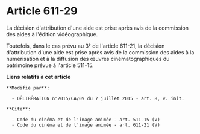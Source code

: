 # Article 611-29

La décision d'attribution d'une aide est prise après avis de la commission des aides à l'édition vidéographique. 

Toutefois, dans le cas prévu au 3° de l'article 611-21, la décision d'attribution d'une aide est prise après avis de la
commission des aides à la numérisation et à la diffusion des œuvres cinématographiques du patrimoine prévue à l'article
511-15.

**Liens relatifs à cet article**

	**Modifié par**:

	  - DÉLIBÉRATION n°2015/CA/09 du 7 juillet 2015 - art. 8, v. init.

	**Cite**:

	  - Code du cinéma et de l'image animée - art. 511-15 (V)
	  - Code du cinéma et de l'image animée - art. 611-21 (V)

